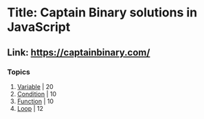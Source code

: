 # Title: Captain Binary solutions in JavaScript

## Link: https://captainbinary.com/

### Topics

1. [Variable](variable) | 20
2. [Condition](condition) | 10
3. [Function](function) | 10
4. [Loop](loop) | 12
